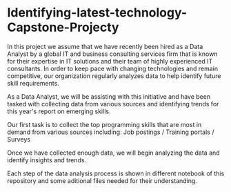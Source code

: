 # Identifying-latest-technology-Capstone-Projecty

In this project we assume that we have recently been hired as a Data Analyst by a global IT and business consulting services firm that is known for their expertise in IT solutions and their team of highly experienced IT consultants. In order to keep pace with changing technologies and remain competitive, our organization regularly analyzes data to help identify future skill requirements.

As a Data Analyst, we will be assisting with this initiative and have been tasked with collecting data from various sources and identifying trends for this year's report on emerging skills.

Our first task is to collect the top programming skills that are most in demand from various sources including: Job postings / Training portals / Surveys

Once we have collected enough data, we will begin analyzing the data and identify insights and trends.

Each step of the data analysis process is shown in different notebook of this repository and some aditional files needed for their understanding.
